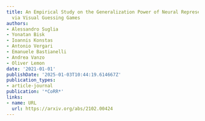 ```yaml
---
title: An Empirical Study on the Generalization Power of Neural Representations Learned
  via Visual Guessing Games
authors:
- Alessandro Suglia
- Yonatan Bisk
- Ioannis Konstas
- Antonio Vergari
- Emanuele Bastianelli
- Andrea Vanzo
- Oliver Lemon
date: '2021-01-01'
publishDate: '2025-01-03T10:44:19.614667Z'
publication_types:
- article-journal
publication: '*CoRR*'
links:
- name: URL
  url: https://arxiv.org/abs/2102.00424
---
```

